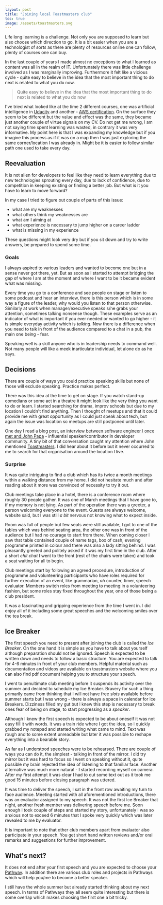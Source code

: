 ```yaml
---
layout: post
title: "Joining local Toastmasters club"
toc: true
image: /assets/toastmasters.svg
---
```


Life long learning is a challenge. Not only you are supposed to learn but also choose which direction to go. It is a bit easier when you are a technologist of sorts as there are plenty of resources online one can follow, plenty of courses one can buy.

In the last couple of years I made almost no exceptions to what I learned as content was all in the realm of IT. Unfortunately there was little challenge involved as I was marginally improving. Furthermore it felt like a vicious cycle - quite easy to believe in the idea that the most important thing to do next is related to what you do now.

> Quite easy to believe in the idea that the most important thing to do next is related to what you do now

I've tried what looked like at the time 2 different courses, one was artificial intelligence in [Udacity](https://udacity.com) and another - [AWS certification](https://aws.amazon.com/certification/). On the surface they seem to be different but the value and effect was the same, they became just another couple of virtue signals on my CV. Do not get me wrong, I am not saying time spent learning was wasted, in contrary it was very informative. My point here is that I was expanding my knowledge but if you imagine this process as if it was on a map then I was just exploring the same corner/location I was already in. Might be it is easier to follow similar path one used to take every day.

## Reevaluation

It is not alien for developers to feel like they need to learn everything due to new technologies sprouting every day, due to lack of confidence, due to competition in keeping existing or finding a better job. But what is it you have to learn to move forward?

In my case I tried to figure out couple of parts of this issue:
- what are my weaknesses
- what others think my weaknesses are
- what am I aiming at
- what experience is necessary to jump higher on a career ladder
- what is missing in my experience

These questions might look very dry but if you sit down and try to write answers, be prepared to spend some time. 

### Goals

I always aspired to various leaders and wanted to become one but in a sense never got there, yet. But as soon as I started to attempt bridging the gap of where I am at the moment and where I want to be it became evident what was missing.

Every time you go to a conference and see people on stage or listen to some podcast and hear an interview, there is this person which is in some way a figure of the leader, why would you listen to that person otherwise. Similarly at work when manager/executive speaks s/he grabs your attention, sometimes talking nonsense though. These examples serve as an indicator of what is important if you ever needed or wanted to go higher - it is simple everyday activity which is _talking_. Now there is a difference when you need to talk in front of the audience compared to a chat in a pub, the main one being - fear.

Speaking well is a skill anyone who is in leadership needs to command well. Not many people will like a meek inarticulate individual, let alone do as he says.

## Decisions

There are couple of ways you could practice speaking skills but none of those will exclude speaking. Practice makes perfect.

There was this idea at the time to get on stage. If you watch stand-up comedians or some act in a theatre it might look like the very thing you want to do or learn. I started searching for drama, improv schools but due to my location I couldn't find anything. Then I thought of meetups and that it could provide me with great opportunity as I could just speak about tech, but again the issue was location so meetups are still postponed until later.

One day I read a blog post, [an interview between software engineer I once met and John Papa](https://blog.drinkbird.com/john-papa-interview-voxxed-days-athens-2018/) - influential speaker/contributor in developer community. A tiny bit of that conversation caught my attention where John mentioned [Toastmasters](https://www.toastmasters.org/). I did hear about it before but it never occurred to me to search for that organisation around the location I live.

### Surprise

It was quite intriguing to find a club which has its twice a month meetings within a walking distance from my home. I did not hesitate much and after reading about it more was convinced of necessity to try it out.

Club meetings take place in a hotel, there is a conference room where roughly 30 people gather. It was one of March meetings that I have gone to, if my memory is not lying. As part of the operation there was a greeter, a person welcoming everyone to the event. Guests are always welcome, website said, but I was still _a bit_ nervous not knowing what to expect inside.

Room was full of people but few seats were still available, I got to one of the tables which was behind seating area, the other one was in front of the audience but I had no courage to start from there. When coming closer I saw that table contained couple of name tags, box of cash, evening programme printed in colour and there was also a lady sitting behind. I was pleasantly greeted and politely asked if it was my first time in the club. After a short _chit chat_ I went to the front (rest of the chairs were taken) and took a seat waiting for all to begin. 

Club meetings start by following an agreed procedure, introduction of programme and volunteering participants who have roles required for further execution of an event, like grammarian, _ah_ counter, timer, speech evaluator. Members switch roles from meeting to meeting in a volunteering fashion, but some roles stay fixed throughout the year, one of those being a club president.

It was a fascinating and gripping experience from the time I went in. I did enjoy all of it including some great speeches and the welcoming smiles over the tea break.

## Ice Breaker

The first speech you need to present after joining the club is called the _Ice Breaker_. On the one hand it is simple as you have to talk about yourself although preparation should not be ignored. Speech is expected to be written down and needs to follow a basic structure. You are expected to talk for 4-6 minutes in front of your club members. Helpful material such as documentation and videos are available on toastmasters website where you can also find pdf document helping you to structure your speech. 

I went to penultimate club meeting before it suspends its activity over the summer and decided to schedule my Ice Breaker. Bravery for such a thing primarily came from thinking that I will not have free _slots_ available before summer starts but I was wrong - there is always a space in calendar for Ice Breakers. Dizziness filled my gut but I knew this step is necessary to break ones fear of being on stage, to start progressing as a _speaker_.

Although I knew the first speech is expected to be about oneself it was not easy fill it with words. It was a train ride where I got the idea, so I quickly grabbed my notepad and started writing what came to mind. Text was rough and to some extent unreadable but later it was possible to reshape everything into a bearable story. 

As far as I understood speeches were to be rehearsed. There are couple of ways you can do it, the simplest - talking in front of the mirror. I did try mirror but it was hard to focus so I went on speaking without it, quite possible my brain rejected the idea of listening to that familiar face. Another alternative was much more natural - I started recording myself on camera. After my first attempt it was clear I had to cut some text out as it took me good 15 minutes before closing paragraph was uttered.

It was time to deliver the speech, I sat in the front row awaiting my turn to face audience. Meeting started with all aforementioned introductions, there was an evaluator assigned to my speech. It was not the first Ice Breaker that night, another fresh member was delivering speech before me. Soon enough I took couple of steps and started my story, unfortunately I was so anxious not to exceed 6 minutes that I spoke very quickly which was later revealed to me by evaluator.

It is important to note that other club members apart from evaluator also participate in your speech. You get short hand written reviews and/or oral remarks and suggestions for further improvement.

## What's next?

It does not end after your first speech and you are expected to choose your [Pathway](https://www.toastmasters.org/Pathways-Overview). In addition there are various club roles and projects in Pathways which will help you/me to become a better speaker.

I still have the whole summer but already started thinking about my next speech. In terms of Pathways they all seem quite interesting but there is some overlap which makes choosing the first one a bit tricky.



